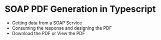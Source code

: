 # SOAP PDF Generation in Typescript
- Getting data from a SOAP Service
- Consuming the response and designing the PDF
- Download the PDF or View the PDF
